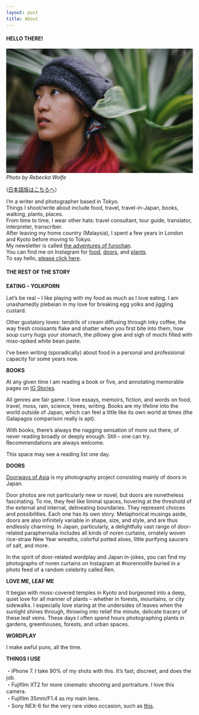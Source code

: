```yaml
---
layout: post
title: About
---
```


#### HELLO THERE! 

![](/assets/images/flory-leow.jpg)
_Photo by Rebecka Wolfe_

([日本語版はこちろへ](https://furochan.wordpress.com/%E3%83%97%E3%83%AD%E3%83%95%E3%82%A3%E3%83%BC%E3%83%AB/)）

I’m a writer and photographer based in Tokyo.  
Things I shoot/write about include food, travel, travel-in-Japan, books, walking, plants, places.  
From time to time, I wear other hats: travel consultant, tour guide, translator, interpreter, transcriber.  
After leaving my home country (Malaysia), I spent a few years in London and Kyoto before moving to Tokyo.  
My newsletter is called [the adventures of furochan](https://furochan.substack.com/).  
You can find me on Instagram for [food](https://www.instagram.com/furochan_eats/), [doors](https://www.instagram.com/doorwaysofasia/), and [plants](https://www.instagram.com/lovemeleafme/).  
To say hello, [please click here](https://furochan.wordpress.com/contact-me/).

#### **THE REST OF THE STORY**

**EATING・YOLKPORN**

Let’s be real – I like playing with my food as much as I love eating. I am unashamedly plebeian in my love for breaking egg yolks and jiggling custard.

Other gustatory loves: tendrils of cream diffusing through inky coffee, the way fresh croissants flake and shatter when you first bite into them, how soup curry hugs your stomach, the pillowy give and sigh of mochi filled with miso-spiked white bean paste.

I’ve been writing (sporadically) about food in a personal and professional capacity for some years now.

**BOOKS**

At any given time I am reading a book or five, and annotating memorable pages on [IG Stories](https://www.instagram.com/furochan_eats/).

All genres are fair game. I love essays, memoirs, fiction, and words on food, travel, moss, rain, science, trees, writing. Books are my lifeline into the world outside of Japan, which can feel a little like its own world at times (the Galapagos comparison really is apt).

With books, there’s always the nagging sensation of more out there, of never reading broadly or deeply enough. Still – one can try. Recommendations are always welcome.

This space may see a reading list one day.

**DOORS**

[Doorways of Asia](https://www.instagram.com/doorwaysofasia/) is my photography project consisting mainly of doors in Japan.

Door photos are not particularly new or novel, but doors are nonetheless fascinating. To me, they feel like liminal spaces, hovering at the threshold of the external and internal, delineating boundaries. They represent choices and possibilities. Each one has its own story. Metaphorical musings aside, doors are also infinitely variable in shape, size, and style, and are thus endlessly charming. In Japan, particularly, a delightfully vast range of door-related paraphernalia includes all kinds of noren curtains, ornately woven rice-straw New Year wreaths, colorful potted aloes, little purifying saucers of salt, and more.

In the spirit of door-related wordplay and Japan in-jokes, you can find my photographs of noren curtains on Instagram at #norennolife buried in a photo feed of a random celebrity called Ren.

**LOVE ME, LEAF ME**

It began with moss-covered temples in Kyoto and burgeoned into a deep, quiet love for all manner of plants – whether in forests, mountains, or city sidewalks. I especially love staring at the undersides of leaves when the sunlight shines through, throwing into relief the minute, delicate tracery of these leaf veins. These days I often spend hours photographing plants in gardens, greenhouses, forests, and urban spaces.

**WORDPLAY**

I make awful puns, all the time.

**THINGS I USE**

・iPhone 7. I take 90% of my shots with this. It’s fast, discreet, and does the job.  
・Fujifilm XT2 for more cinematic shooting and portraiture. I love this camera.  
・Fujifilm 35mm/F1.4 as my main lens.  
・Sony NEX-6 for the very rare video occasion, such as [this](https://www.youtube.com/watch?v=fF2X7lU-YUI).
